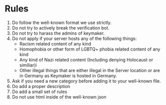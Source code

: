 # Rules

1. Do follow the well-known format we use strictly.
2. Do not try to actively break the verification bot.
3. Do not try to harass the admins of keymaker.
4. Do not apply if your server hosts any of the following things:
    * Racism related content of any kind
    * Homophobia or other form of LGBTQ+ phobia related content of any kind
    * Any kind of Nazi related content (Including denying Holocaust or similiar)i
    * Other illegal things that are either illegal in the Server location or are in Germany as Keymaker is hosted in Germany.
5. Ask if you need a new category before adding it to your well-known file.
6. Do add a proper description
7. Do add a small set of rules
8. Do not use html inside of the well-known json
